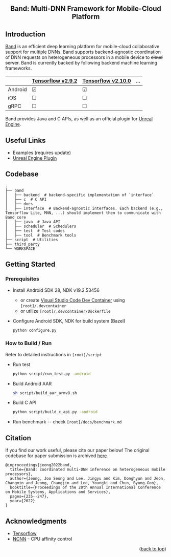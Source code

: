 <div id="top"></div>

<!-- PROJECT LOGO -->
<br />
<div align="center">
  <h2 align="center">Band: Multi-DNN Framework for Mobile-Cloud Platform </h2>
</div>

## Introduction

[Band](https://dl.acm.org/doi/10.1145/3498361.3538948) is an efficient deep learning platform for mobile-cloud collaborative support for multiple DNNs. 
Band supports backend-agnostic coordination of DNN requests on heterogeneous processors in a mobile device to <s>cloud server</s>.
Band is currently backed by following backend machine learning frameworks.

|         | [Tensorflow v2.9.2](https://github.com/tensorflow/tensorflow/tree/v2.9.2)    | [Tensorflow v2.10.0](https://github.com/tensorflow/tensorflow/tree/v2.10.0)    | ... |
|---------|--------------------|--------------------|-----|
| Android |  &#9745; |  &#9745; |     |
| iOS     |  &#9744; |  &#9744; |     |
| gRPC    |  &#9744; |  &#9744; |     |


Band provides Java and C APIs, as well as an official plugin for [Unreal Engine](https://www.unrealengine.com/).

## Useful Links

* Examples (requires update)
* [Unreal Engine Plugin](https://github.com/mrsnu/ue4-plugin)

## Codebase

```
.
├── band
│   ├── backend  # backend-specific implementation of `interface`
│   ├── c  # C API
│   ├── docs
│   ├── interface  # Backend-agnostic interfaces. Each backend (e.g., Tensorflow Lite, MNN, ...) should implement them to communicate with Band core
│   ├── java  # Java API
│   ├── scheduler  # Schedulers
│   ├── test  # Test codes
│   ├── tool  # Benchmark tools
├── script  # Utilities
├── third_party
└── WORKSPACE
```

## Getting Started

### Prerequisites

* Install Android SDK 28, NDK v19.2.53456 
    * or create [Visual Studio Code Dev Container](https://code.visualstudio.com/docs/devcontainers/containers) using `[root]/.devcontainer`
    * or utilize `[root]/.devcontainer/Dockerfile`

* Configure Android SDK, NDK for build system (Bazel)
  ```sh
  python configure.py
  ```

### How to Build / Run

Refer to detailed instructions in `[root]/script`

* Run test 
  ```sh
  python script/run_test.py -android 
  ```

* Build Android AAR
  ```sh
  sh script/build_aar_armv8.sh
  ```

* Build C API
  ```sh
  python script/build_c_api.py -android 
  ```

* Run benchmark -- check `[root]/docs/benchmark.md`

## Citation

If you find our work useful, please cite our paper below!
The original codebase for paper submission is archived [here](https://github.com/mrsnu/band/releases/tag/v0.0.0)
```
@inproceedings{jeong2022band,
  title={Band: coordinated multi-DNN inference on heterogeneous mobile processors},
  author={Jeong, Joo Seong and Lee, Jingyu and Kim, Donghyun and Jeon, Changmin and Jeong, Changjin and Lee, Youngki and Chun, Byung-Gon},
  booktitle={Proceedings of the 20th Annual International Conference on Mobile Systems, Applications and Services},
  pages={235--247},
  year={2022}
}
```

<!-- ACKNOWLEDGMENTS -->
## Acknowledgments

* [Tensorflow](https://github.com/tensorflow/tensorflow)
* [NCNN](https://github.com/Tencent/ncnn) - CPU affinity control

<p align="right">(<a href="#top">back to top</a>)</p>
